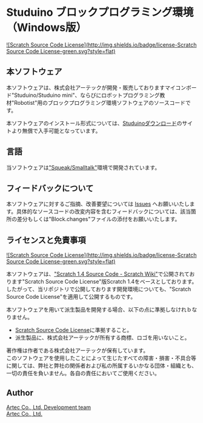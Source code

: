 # Studuino ブロックプログラミング環境（Windows版）
[![Scratch Source Code License](http://img.shields.io/badge/license-Scratch Source Code License-green.svg?style=flat)](LICENSE)

## 本ソフトウェア
本ソフトウェアは、株式会社アーテックが開発・販売しておりますマイコンボード"Studuino/Studuino mini"、ならびにロボットプログラミング教材"Robotist"用のブロックプログラミング環境ソフトウェアのソースコードです。

本ソフトウェアのインストール形式については、[Studuinoダウンロード](http://www.artec-kk.co.jp/studuino/)のサイトより無償で入手可能となっています。

## 言語
当ソフトウェアは["Squeak/Smalltalk"](http://squeak.org/)環境で開発されています。

## フィードバックについて
本ソフトウェアに対するご指摘、改善要望については [Issues](/issues) へお願いいたします。具体的なソースコードの改変内容を含むフィードバックについては、該当箇所の差分もしくは"Block.changes"ファイルの添付をお願いいたします。

## ライセンスと免責事項
[![Scratch Source Code License](http://img.shields.io/badge/license-Scratch Source Code License-green.svg?style=flat)](LICENSE)

本ソフトウェアは、["Scratch 1.4 Source Code - Scratch Wiki"](https://wiki.scratch.mit.edu/wiki/Scratch_1.4_Source_Code)で公開されております"Scratch Source Code License"版Scratch 1.4をベースとしております。したがって、当リポジトリで公開しております開発環境についても、"Scratch Source Code License"を適用して公開するものです。

本ソフトウェアを用いて派生製品を開発する場合、以下の点に準拠しなけれｂなりません。
- [Scratch Source Code License](https://wiki.scratch.mit.edu/wiki/Scratch_1.4_Source_Code#Scratch_Source_Code_Licensed_Code)に準拠すること。
- 派生製品に、株式会社アーテックが所有する商標、ロゴを用いないこと。

著作権は作者である株式会社アーテックが保有しています。  
このソフトウェアを使用したことによって生じたすべての障害・損害・不具合等に関しては、弊社と弊社の関係者および私の所属するいかなる団体・組織とも、一切の責任を負いません。各自の責任においてご使用ください。

## Author
[Artec Co., Ltd. Development team](https://github.com/artec-kk)  
[Artec Co., Ltd.](http://www.artec-kk.co.jp)  
